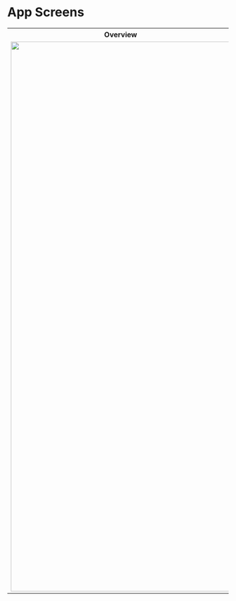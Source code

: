 # App Screens

<table>   
   <tr>
     <th>Overview</th>
   </tr>
    
   <tr>
     <td>
         <img src="https://user-images.githubusercontent.com/18363332/100520462-75770a80-31a6-11eb-8140-b6b8bac4c86f.gif" width="500" height="1250">
     </td>   
</table>
